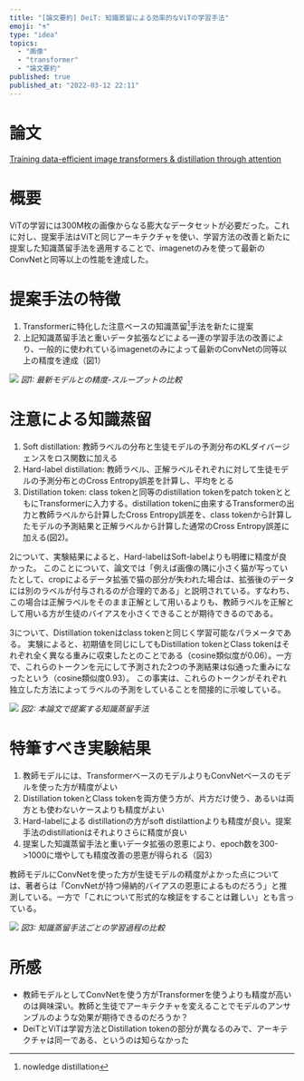 ```yaml
---
title: "[論文要約] DeiT: 知識蒸留による効率的なViTの学習手法"
emoji: "⚗️"
type: "idea"
topics:
  - "画像"
  - "transformer"
  - "論文要約"
published: true
published_at: "2022-03-12 22:11"
---
```


# 論文

[Training data-efficient image transformers & distillation through attention](https://arxiv.org/abs/2012.12877v2)

# 概要

ViTの学習には300M枚の画像からなる膨大なデータセットが必要だった。これに対し、提案手法はViTと同じアーキテクチャを使い、学習方法の改善と新たに提案した知識蒸留手法を適用することで、imagenetのみを使って最新のConvNetと同等以上の性能を達成した。

# 提案手法の特徴

1. Transformerに特化した注意ベースの知識蒸留[^1]手法を新たに提案
2. 上記知識蒸留手法と重いデータ拡張などによる一連の学習手法の改善により、一般的に使われているimagenetのみによって最新のConvNetの同等以上の精度を達成（図1）

![](https://storage.googleapis.com/zenn-user-upload/6aaf5a6b3cde-20220312.png)
*図1: 最新モデルとの精度-スループットの比較*

# 注意による知識蒸留

1. Soft distillation: 教師ラベルの分布と生徒モデルの予測分布のKLダイバージェンスをロス関数に加える
2. Hard-label distillation: 教師ラベル、正解ラベルそれぞれに対して生徒モデルの予測分布とのCross Entropy誤差を計算し、平均をとる
3. Distillation token: class tokenと同等のdistillation tokenをpatch tokenとともにTransformerに入力する。distillation tokenに由来するTransformerの出力と教師ラベルから計算したCross Entropy誤差を、class tokenから計算したモデルの予測結果と正解ラベルから計算した通常のCross Entropy誤差に加える(図2)。

2について、実験結果によると、Hard-labelはSoft-labelよりも明確に精度が良かった。
このことについて、論文では「例えば画像の隅に小さく猫が写っていたとして、cropによるデータ拡張で猫の部分が失われた場合は、拡張後のデータには別のラベルが付与されるのが合理的である」と説明されている。すなわち、この場合は正解ラベルをそのまま正解として用いるよりも、教師ラベルを正解として用いる方が生徒のバイアスを小さくできることが期待できるのである。

3について、Distillation tokenはclass tokenと同じく学習可能なパラメータである。
実験によると、初期値を同じにしてもDistillation tokenとClass tokenはそれぞれ全く異なる重みに収束したとのことである（cosine類似度が0.06）。一方で、これらのトークンを元にして予測された2つの予測結果は似通った重みになったという（cosine類似度0.93）。
この事実は、これらのトークンがそれぞれ独立した方法によってラベルの予測をしていることを間接的に示唆している。

![](https://storage.googleapis.com/zenn-user-upload/51b51e9f082f-20220312.png)
*図2: 本論文で提案する知識蒸留手法*

# 特筆すべき実験結果

1. 教師モデルには、TransformerベースのモデルよりもConvNetベースのモデルを使った方が精度がよい
2. Distillation tokenとClass tokenを両方使う方が、片方だけ使う、あるいは両方とも使わないケースよりも精度がよい
3. Hard-labelによる distillationの方がsoft distilattionよりも精度が良い。提案手法のdistillationはそれよりさらに精度が良い
4. 提案した知識蒸留手法と重いデータ拡張の恩恵により、epoch数を300->1000に増やしても精度改善の恩恵が得られる（図3）

教師モデルにConvNetを使った方が生徒モデルの精度がよかった点については、著者らは「ConvNetが持つ帰納的バイアスの恩恵によるものだろう」と推測している。一方で「これについて形式的な検証をすることは難しい」とも言っている。

![](https://storage.googleapis.com/zenn-user-upload/f3316425fec7-20220312.png)
*図3: 知識蒸留手法ごとの学習過程の比較*

# 所感

* 教師モデルとしてConvNetを使う方がTransformerを使うよりも精度が高いのは興味深い。教師と生徒でアーキテクチャを変えることでモデルのアンサンブルのような効果が期待できるのだろうか？
* DeiTとViTは学習方法とDistillation tokenの部分が異なるのみで、アーキテクチャは同一である、というのは知らなかった

[^1]: nowledge distillation
